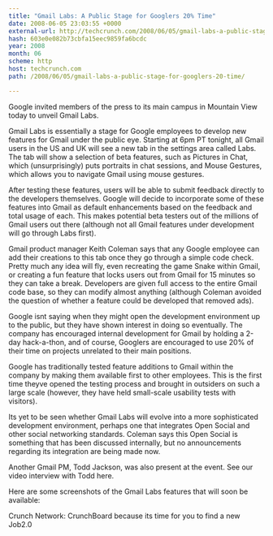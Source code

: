 ```yaml
---
title: "Gmail Labs: A Public Stage for Googlers 20% Time"
date: 2008-06-05 23:03:55 +0000
external-url: http://techcrunch.com/2008/06/05/gmail-labs-a-public-stage-for-googlers-20-time/
hash: 603e0e082b73cbfa15eec9859fa6bcdc
year: 2008
month: 06
scheme: http
host: techcrunch.com
path: /2008/06/05/gmail-labs-a-public-stage-for-googlers-20-time/

---
```


Google invited members of the press to its main campus in Mountain View today to unveil Gmail Labs.

Gmail Labs is essentially a stage for Google employees to develop new features for Gmail under the public eye. Starting at 6pm PT tonight, all Gmail users in the US and UK will see a new tab in the settings area called Labs. The tab will show a selection of beta features, such as Pictures in Chat, which (unsurprisingly) puts portraits in chat sessions, and Mouse Gestures, which allows you to navigate Gmail using mouse gestures.  

After testing these features, users will be able to submit feedback directly to the developers themselves. Google will decide to incorporate some of these features into Gmail as default enhancements based on the feedback and total usage of each. This makes potential beta testers out of the millions of Gmail users out there (although not all Gmail features under development will go through Labs first).



Gmail product manager Keith Coleman says that any Google employee can add their creations to this tab once they go through a simple code check. Pretty much any idea will fly, even recreating the game Snake within Gmail, or creating a fun feature that locks users out from Gmail for 15 minutes so they can take a break. Developers are given full access to the entire Gmail code base, so they can modify almost anything (although Coleman avoided the question of whether a feature could be developed that removed ads).

Google isnt saying when they might open the development environment up to the public, but they have shown interest in doing so eventually. The company has encouraged internal development for Gmail by holding a 2-day hack-a-thon, and of course, Googlers are encouraged to use 20% of their time on projects unrelated to their main positions.

Google has traditionally tested feature additions to Gmail within the company by making them available first to other employees. This is the first time theyve opened the testing process and brought in outsiders on such a large scale (however, they have held small-scale usability tests with visitors).

Its yet to be seen whether Gmail Labs will evolve into a more sophisticated development environment, perhaps one that integrates Open Social and other social networking standards. Coleman says this Open Social is something that has been discussed internally, but no announcements regarding its integration are being made now.

Another Gmail PM, Todd Jackson, was also present at the event. See our video interview with Todd here.

Here are some screenshots of the Gmail Labs features that will soon be available:








Crunch Network:  CrunchBoard because its time for you to find a new Job2.0
